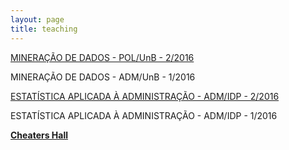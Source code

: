 ```yaml
---
layout: page
title: teaching
---
```


[MINERAÇÃO DE DADOS - POL/UnB - 2/2016](/teaching/mineracao)

MINERAÇÃO DE DADOS - ADM/UnB - 1/2016

[ESTATÍSTICA APLICADA À ADMINISTRAÇÃO - ADM/IDP - 2/2016](/teaching/estatistica)

ESTATÍSTICA APLICADA À ADMINISTRAÇÃO - ADM/IDP - 1/2016

**[Cheaters Hall](/teaching/cheaters_hall)**